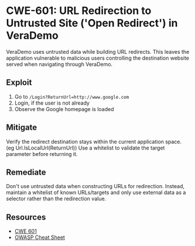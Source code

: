 CWE-601: URL Redirection to Untrusted Site ('Open Redirect') in VeraDemo
========================================================================================================

VeraDemo uses untrusted data while building URL redirects.
This leaves the application vulnerable to malicious users controlling
the destination website served when navigating through VeraDemo.

Exploit
-------
1. Go to `/Login?ReturnUrl=http://www.google.com`
2. Login, if the user is not already
3. Observe the Google homepage is loaded

Mitigate
--------
Verify the redirect destination stays within the current application space. (eg Url.IsLocalUrl(ReturnUrl))
Use a whitelist to validate the target parameter before returning it.

Remediate
---------
Don't use untrusted data when constructing URLs for redirection. Instead,
maintain a whitelist of known URLs/targets and only use external data
as a selector rather than the redirection value.

Resources
---------
* [CWE 601](https://cwe.mitre.org/data/definitions/601.html)
* [OWASP Cheat Sheet](https://www.owasp.org/index.php/Unvalidated_Redirects_and_Forwards_Cheat_Sheet)